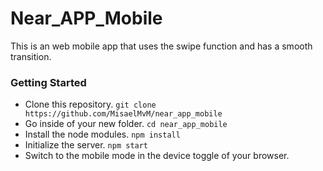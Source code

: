 # Near_APP_Mobile

This is an web mobile app that uses the swipe function and has a smooth transition.

### Getting Started

- Clone this repository.  `git clone https://github.com/MisaelMvM/near_app_mobile`
- Go inside of your new folder.  `cd near_app_mobile`
- Install the node modules.  `npm install`
- Initialize the server.  `npm start`
- Switch  to the mobile mode in the device toggle of your browser.
